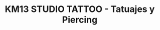 ---
title: "KM13 STUDIO TATTOO - Tatuajes y Piercing"
url: /erandio/km13-studio-tattoo-tatuajes-y-piercing/
shop: Tattoo
---